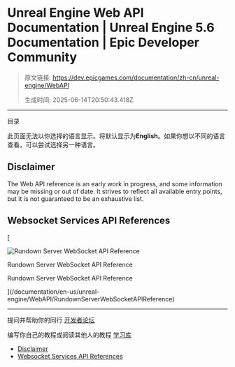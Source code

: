 # Unreal Engine Web API Documentation | Unreal Engine 5.6 Documentation | Epic Developer Community

> 原文链接: https://dev.epicgames.com/documentation/zh-cn/unreal-engine/WebAPI
> 
> 生成时间: 2025-06-14T20:50:43.418Z

---

目录

此页面无法以你选择的语言显示。将默认显示为**English**。如果你想以不同的语言查看，可以尝试选择另一种语言。

## Disclaimer

The Web API reference is an early work in progress, and some information may be missing or out of date. It strives to reflect all available entry points, but it is not guaranteed to be an exhaustive list.

## Websocket Services API References

[

![Rundown Server WebSocket API Reference](images/static/document_list/empty_thumbnail.svg)

Rundown Server WebSocket API Reference

Rundown Server WebSocket API Reference





](/documentation/en-us/unreal-engine/WebAPI/RundownServerWebSocketAPIReference)

* * *

提问并帮助你的同行 [开发者论坛](https://forums.unrealengine.com/categories?tag=unreal-engine)

编写你自己的教程或阅读其他人的教程 [学习库](https://dev.epicgames.com/community/unreal-engine/learning)

-   [Disclaimer](/documentation/zh-cn/unreal-engine/WebAPI#disclaimer)
-   [Websocket Services API References](/documentation/zh-cn/unreal-engine/WebAPI#websocketservicesapireferences)